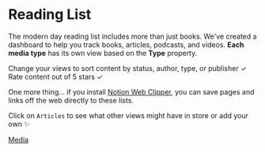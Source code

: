 # Reading List

The modern day reading list includes more than just books. We've created a dashboard to help you track books, articles, podcasts, and videos. **Each** **media type** has its own view based on the **Type** property. 

Change your views to sort content by status, author, type, or publisher ✓
Rate content out of 5 stars ✓

One more thing... if you install [Notion Web Clipper](https://chrome.google.com/webstore/detail/notion-web-clipper/knheggckgoiihginacbkhaalnibhilkk?hl=en), you can save pages and links off the web directly to these lists.

Click on `Articles` to see what other views might have in store or add your own ✨

[Media](Reading%20List%2092d66450a9b747ab8caa6202c727a689/Media%202aa23131a6d7492bafe18442693c6b68.csv)